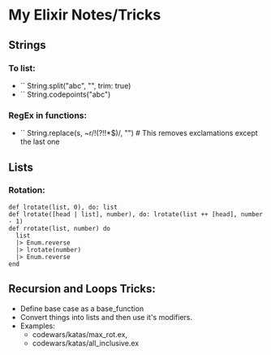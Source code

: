 # My Elixir Notes/Tricks

## Strings

### To list:
- `` String.split("abc", "", trim: true)
- `` String.codepoints("abc")

### RegEx in functions:
- `` String.replace(s, ~r/!(?!!*$)/, "") # This removes exclamations except the last one

## Lists

### Rotation:

```
def lrotate(list, 0), do: list
def lrotate([head | list], number), do: lrotate(list ++ [head], number - 1)
def rrotate(list, number) do
  list
  |> Enum.reverse
  |> lrotate(number)
  |> Enum.reverse
end

```

## Recursion and Loops Tricks:

- Define base case as a base_function
- Convert things into lists and then use it's modifiers.
- Examples:
  - codewars/katas/max_rot.ex,
  - codewars/katas/all_inclusive.ex



